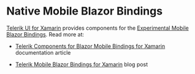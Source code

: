 
# Native Mobile Blazor Bindings

[Telerik UI for Xamarin](https://www.telerik.com/xamarin-ui) provides components for the [Experimental Mobile Blazor Bindings](https://docs.microsoft.com/en-us/mobile-blazor-bindings/). Read more at:

* [Telerik Components for Blazor Mobile Bindings for Xamarin](https://docs.telerik.com/devtools/xamarin/blazormobilecontrols/blazor-mobile-bindings-overview) documentation article

* [Telerik Mobile Blazor Bindings for Xamarin](https://www.telerik.com/blogs/telerik-mobile-blazor-bindings-for-xamarin) blog post